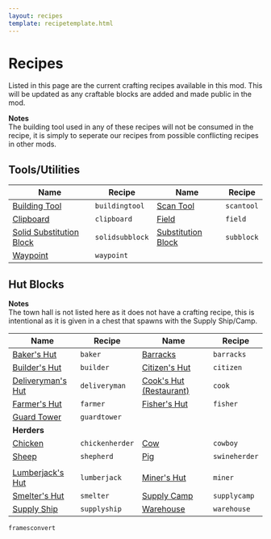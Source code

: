 ```yaml
---
layout: recipes
template: recipetemplate.html
---
```


# Recipes

Listed in this page are the current crafting recipes available in this mod. This will be updated as any craftable blocks are added and made public in the mod.

**Notes**  
The building tool used in any of these recipes will not be consumed in the recipe, it is simply to seperate our recipes from possible conflicting recipes in other mods.

## Tools/Utilities

| Name                             | Recipe          | Name                       | Recipe     |
|----------------------------------|-----------------|----------------------------|------------|
| [Building Tool](temp)            | `buildingtool`  | [Scan Tool](temp)          | `scantool` |
| [Clipboard](Temp)                | `clipboard`     | [Field](temp)              | `field`    |
| [Solid Substitution Block](temp) | `solidsubblock` | [Substitution Block](temp) | `subblock` |
| [Waypoint](temp)                 | `waypoint`      |                            |            |

## Hut Blocks

**Notes**  
The town hall is not listed here as it does not have a crafting recipe, this is intentional as it is given in a chest that spawns with the Supply Ship/Camp.

| Name                                      | Recipe          | Name                                     | Recipe        |
|-------------------------------------------|-----------------|------------------------------------------|---------------|
| [Baker's Hut](/workers/baker)             | `baker`         | [Barracks](temp)                         | `barracks`    |
| [Builder's Hut](/workers/builder)         | `builder`       | [Citizen's Hut](temp)                    | `citizen`     |
| [Deliveryman's Hut](/workers/deliveryman) | `deliveryman`   | [Cook's Hut (Restaurant)](/workers/cook) | `cook`        |
| [Farmer's Hut](/workers/farmer)           | `farmer`        | [Fisher's Hut](/workers/fisherman)       | `fisher`      |
| [Guard Tower](/workers/guard)             | `guardtower`    |                                          |               |
| **Herders**                               |                 |                                          |               |
| [Chicken](temp)                           | `chickenherder` | [Cow](temp)                              | `cowboy`      |
| [Sheep](temp)                             | `shepherd`      | [Pig](temp)                              | `swineherder` |
|                                           |                 |                                          |               |
| [Lumberjack's Hut](/workers/lumberjack)   | `lumberjack`    | [Miner's Hut](/workers/miner)            | `miner`       |
| [Smelter's Hut](/workers/smelter)         | `smelter`       | [Supply Camp](temp)                      | `supplycamp`  |
| [Supply Ship](temp)                       | `supplyship`    | [Warehouse](temp)                        | `warehouse`   |

`framesconvert`